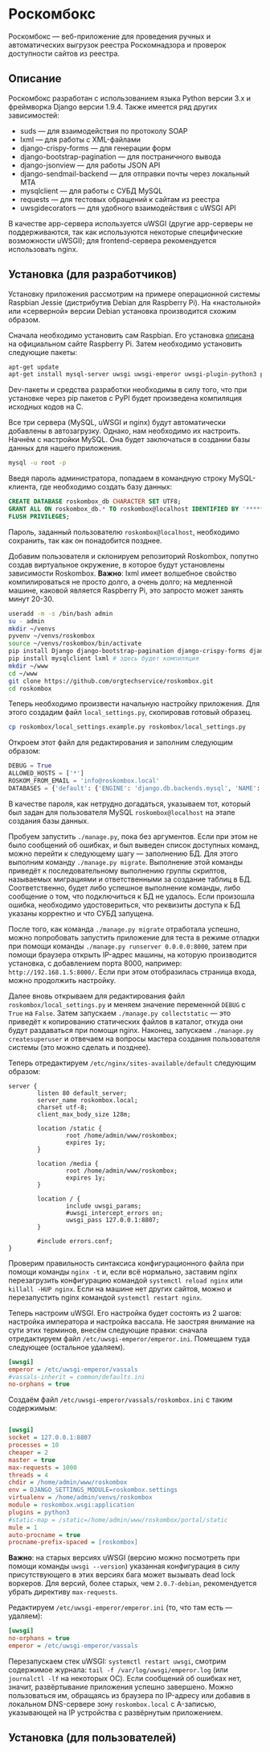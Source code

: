 # Роскомбокс

Роскомбокс — веб-приложение для проведения ручных и автоматических выгрузок реестра Роскомнадзора и проверок доступности сайтов из реестра.

## Описание

Роскомбокс разработан с использованием языка Python версии 3.х и фреймворка Django версии 1.9.4. Также имеется ряд других зависимостей:

* suds — для взаимодействия по протоколу SOAP
* lxml — для работы с XML-файлами
* django-crispy-forms — для генерации форм
* django-bootstrap-pagination — для постраничного вывода
* django-jsonview — для работы JSON API
* django-sendmail-backend — для отправки почты через локальный MTA
* mysqlclient — для работы с СУБД MySQL
* requests — для тестовых обращений к сайтам из реестра
* uwsgidecorators — для удобного взаимодействия с uWSGI API

В качестве app-сервера используется uWSGI (другие app-серверы не поддерживаются, так как используются некоторые специфические возможности uWSGI); для frontend-сервера рекомендуется использовать nginx.

## Установка (для разработчиков)

Установку приложения рассмотрим на примере операционной системы Raspbian Jessie (дистрибутив Debian для Raspberry Pi). На «настольной» или «серверной» версии Debian установка производится схожим образом.

Сначала необходимо установить сам Raspbian. Его установка [описана](https://www.raspberrypi.org/downloads/raspbian/) на официальном сайте Raspberry Pi. Затем необходимо установить следующие пакеты:

```bash
apt-get update
apt-get install mysql-server uwsgi uwsgi-emperor uwsgi-plugin-python3 python3-venv build-essential libxml2-dev python3-dev libmysqlclient-dev libxslt1-dev nginx-full sqlite3
```

Dev-пакеты и средства разработки необходимы в силу того, что при установке через pip пакетов с PyPI будет произведена компиляция исходных кодов на C.

Все три сервера (MySQL, uWSGI и nginx) будут автоматически добавлены в автозагрузку. Однако, нам необходимо их настроить. Начнём с настройки MySQL. Она будет заключаться в создании базы данных для нашего приложения.

```bash
mysql -u root -p
```

Введя пароль администратора, попадаем в командную строку MySQL-клиента, где необходимо создать базу данных:

```sql
CREATE DATABASE roskombox_db CHARACTER SET UTF8;
GRANT ALL ON roskombox_db.* TO roskombox@localhost IDENTIFIED BY '*********';
FLUSH PRIVILEGES;
```

Пароль, заданный пользователю `roskombox@localhost`, необходимо сохранить, так как он понадобится позднее.

Добавим пользователя и склонируем репозиторий Roskombox, попутно создав виртуальное окружение, в которое будут установлены зависимости Roskombox. **Важно**: lxml имеет волшебное свойство компилироваться не просто долго, а очень долго; на медленной машине, каковой является Raspberry Pi, это запросто может занять минут 20-30.

```bash
useradd -m -s /bin/bash admin
su - admin
mkdir ~/venvs
pyvenv ~/venvs/roskombox
source ~/venvs/roskombox/bin/activate
pip install Django django-bootstrap-pagination django-crispy-forms django-jsonview django-sendmail-backend requests suds-py3 uwsgidecorators
pip install mysqlclient lxml # здесь будет компиляция
mkdir ~/www
cd ~/www
git clone https://github.com/orgtechservice/roskombox.git
cd roskombox
```

Теперь необходимо произвести начальную настройку приложения. Для этого создадим файл `local_settings.py`, скопировав готовый образец.

```bash
cp roskombox/local_settings.example.py roskombox/local_settings.py
```

Откроем этот файл для редактирования и заполним следующим образом:

```python
DEBUG = True
ALLOWED_HOSTS = ['*']
ROSKOM_FROM_EMAIL = 'info@roskombox.local'
DATABASES = {'default': {'ENGINE': 'django.db.backends.mysql', 'NAME': 'roskombox_db', 'USER': 'roskombox', 'PASSWORD': '*********', 'HOST': '', 'PORT': ''}}
```

В качестве пароля, как нетрудно догадаться, указываем тот, который был задан для пользователя MySQL `roskombox@localhost` на этапе создания базы данных.

Пробуем запустить `./manage.py`, пока без аргументов. Если при этом не было сообщений об ошибках, и был выведен список доступных команд, можно перейти к следующему шагу — заполнению БД. Для этого выполним команду `./manage.py migrate`. Выполнение этой команды приведёт к последовательному выполнению группы скриптов, называемых миграциями и ответственными за создание таблиц в БД. Соответственно, будет либо успешное выполнение команды, либо сообщение о том, что подключиться к БД не удалось. Если произошла ошибка, необходимо удостовериться, что реквизиты доступа к БД указаны корректно и что СУБД запущена.

После того, как команда `./manage.py migrate` отработала успешно, можно попробовать запустить приложение для теста в режиме отладки при помощи команды `./manage.py runserver 0.0.0.0:8000`, затем при помощи браузера открыть IP-адрес машины, на которую производится установка, с добавлением порта 8000, например: `http://192.168.1.5:8000/`. Если при этом отобразилась страница входа, можно продолжить настройку.

Далее вновь открываем для редактирования файл `roskombox/local_settings.py` и меняем значение переменной `DEBUG` с `True` на `False`. Затем запускаем `./manage.py collectstatic` — это приведёт к копированию статических файлов в каталог, откуда они будут раздаваться при помощи nginx. Наконец, запускаем `./manage.py createsuperuser` и отвечаем на вопросы мастера создания пользователя системы (это можно сделать и позднее).

Теперь отредактируем `/etc/nginx/sites-available/default` следующим образом:

```nginx
server {
        listen 80 default_server;
        server_name roskombox.local;
        charset utf-8;
        client_max_body_size 128m;

        location /static {
                root /home/admin/www/roskombox;
                expires 1y;
        }

        location /media {
                root /home/admin/www/roskombox;
                expires 1y;
        }

        location / {
                include uwsgi_params;
                #uwsgi_intercept_errors on;
                uwsgi_pass 127.0.0.1:8807;
        }

        #include errors.conf;
}
```

Проверим правильность синтаксиса конфигурационного файла при помощи команды `nginx -t` и, если всё нормально, заставим nginx перезагрузить конфигурацию командой `systemctl reload nginx` или `killall -HUP nginx`. Если на машине нет других сайтов, можно и перезапустить nginx командой `systemctl restart nginx`.

Теперь настроим uWSGI. Его настройка будет состоять из 2 шагов: настройка императора и настройка вассала. Не заостряя внимание на сути этих терминов, внесём следующие правки: сначала отредактируем файл `/etc/uwsgi-emperor/emperor.ini`. Помещаем туда следующее (остальное удаляем).

```ini
[uwsgi]
emperor = /etc/uwsgi-emperor/vassals
#vassals-inherit = common/defaults.ini
no-orphans = true
```

Создаём файл `/etc/uwsgi-emperor/vassals/roskombox.ini` с таким содержимым:

```ini

[uwsgi]
socket = 127.0.0.1:8807
processes = 10
cheaper = 2
master = true
max-requests = 1000
threads = 4
chdir = /home/admin/www/roskombox
env = DJANGO_SETTINGS_MODULE=roskombox.settings
virtualenv = /home/admin/venvs/roskombox
module = roskombox.wsgi:application
plugins = python3
#static-map = /static=/home/admin/www/roskombox/portal/static
mule = 1
auto-procname = true
procname-prefix-spaced = [roskombox]
```

**Важно**: на старых версиях uWSGI (версию можно посмотреть при помощи команды `uwsgi --version`) указанная конфигурация в силу присутствующего в этих версиях бага может вызывать dead lock воркеров. Для версий, более старых, чем `2.0.7-debian`, рекомендуется убрать директиву `max-requests`.

Редактируем `/etc/uwsgi-emperor/emperor.ini` (то, что там есть — удаляем):

```ini
[uwsgi]
no-orphans = true
emperor = /etc/uwsgi-emperor/vassals
```

Перезапускаем стек uWSGI: `systemctl restart uwsgi`, смотрим содержимое журнала: `tail -f /var/log/uwsgi/emperor.log` (или `journalctl -lf` на некоторых ОС). Если сообщений об ошибках нет, значит, развёртывание приложения успешно завершено. Можно пользоваться им, обращаясь из браузера по IP-адресу или добавив в локальном DNS-сервере зону `roskombox.local` с A-записью, указывающей на IP устройства с развёрнутым приложением.

## Установка (для пользователей)

